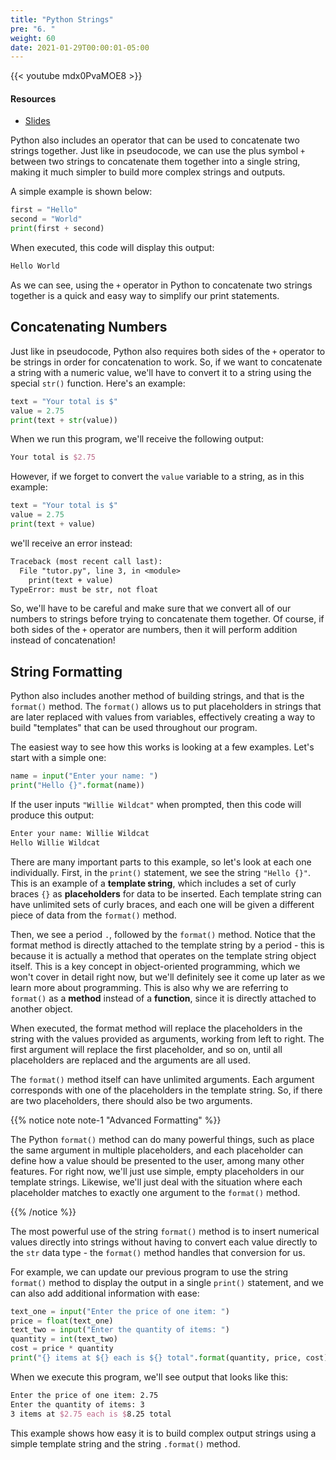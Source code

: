 ```yaml
---
title: "Python Strings"
pre: "6. "
weight: 60
date: 2021-01-29T00:00:01-05:00
---
```


{{< youtube mdx0PvaMOE8 >}}

#### Resources

* <a href="slides" target="_blank">Slides</a>

Python also includes an operator that can be used to concatenate two strings together. Just like in pseudocode, we can use the plus symbol `+` between two strings to concatenate them together into a single string, making it much simpler to build more complex strings and outputs. 

A simple example is shown below:

```python
first = "Hello"
second = "World"
print(first + second)
```

When executed, this code will display this output:

```tex
Hello World
```

As we can see, using the `+` operator in Python to concatenate two strings together is a quick and easy way to simplify our print statements.

## Concatenating Numbers

Just like in pseudocode, Python also requires both sides of the `+` operator to be strings in order for concatenation to work. So, if we want to concatenate a string with a numeric value, we'll have to convert it to a string using the special `str()` function. Here's an example:

```python
text = "Your total is $"
value = 2.75
print(text + str(value))
```

When we run this program, we'll receive the following output:

```tex
Your total is $2.75
```

However, if we forget to convert the `value` variable to a string, as in this example:

```python
text = "Your total is $"
value = 2.75
print(text + value)
```

we'll receive an error instead:

```tex
Traceback (most recent call last):
  File "tutor.py", line 3, in <module>
    print(text + value)
TypeError: must be str, not float
```

So, we'll have to be careful and make sure that we convert all of our numbers to strings before trying to concatenate them together. Of course, if both sides of the `+` operator are numbers, then it will perform addition instead of concatenation!

## String Formatting

Python also includes another method of building strings, and that is the `format()` method. The `format()` allows us to put placeholders in strings that are later replaced with values from variables, effectively creating a way to build "templates" that can be used throughout our program.

The easiest way to see how this works is looking at a few examples. Let's start with a simple one:

```python
name = input("Enter your name: ")
print("Hello {}".format(name))
```

If the user inputs `"Willie Wildcat"` when prompted, then this code will produce this output:

```tex
Enter your name: Willie Wildcat
Hello Willie Wildcat
```

There are many important parts to this example, so let's look at each one individually. First, in the `print()` statement, we see the string `"Hello {}"`. This is an example of a **template string**, which includes a set of curly braces `{}` as **placeholders** for data to be inserted. Each template string can have unlimited sets of curly braces, and each one will be given a different piece of data from the `format()` method.

Then, we see a period `.`, followed by the `format()` method. Notice that the format method is directly attached to the template string by a period - this is because it is actually a method that operates on the template string object itself. This is a key concept in object-oriented programming, which we won't cover in detail right now, but we'll definitely see it come up later as we learn more about programming. This is also why we are referring to `format()` as a **method** instead of a **function**, since it is directly attached to another object.

When executed, the format method will replace the placeholders in the string with the values provided as arguments, working from left to right. The first argument will replace the first placeholder, and so on, until all placeholders are replaced and the arguments are all used.

The `format()` method itself can have unlimited arguments. Each argument corresponds with one of the placeholders in the template string. So, if there are two placeholders, there should also be two arguments. 

{{% notice note note-1 "Advanced Formatting" %}}

The Python `format()` method can do many powerful things, such as place the same argument in multiple placeholders, and each placeholder can define how a value should be presented to the user, among many other features. For right now, we'll just use simple, empty placeholders in our template strings. Likewise, we'll just deal with the situation where each placeholder matches to exactly one argument to the `format()` method. 

{{% /notice %}}

The most powerful use of the string `format()` method is to insert numerical values directly into strings without having to convert each value directly to the `str` data type - the `format()` method handles that conversion for us.

For example, we can update our previous program to use the string `format()` method to display the output in a single `print()` statement, and we can also add additional information with ease:

```python
text_one = input("Enter the price of one item: ")
price = float(text_one)
text_two = input("Enter the quantity of items: ")
quantity = int(text_two)
cost = price * quantity
print("{} items at ${} each is ${} total".format(quantity, price, cost))
```

When we execute this program, we'll see output that looks like this:

```tex
Enter the price of one item: 2.75
Enter the quantity of items: 3
3 items at $2.75 each is $8.25 total
```

This example shows how easy it is to build complex output strings using a simple template string and the string `.format()` method. 

